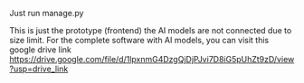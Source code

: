 Just run manage.py 

This is just the prototype (frontend) the AI models are not connected due to size limit. For the complete software with AI models, you can visit this google drive link
https://drive.google.com/file/d/1lpxnmG4DzgQjDjPJvi7D8iG5pUhZt9zD/view?usp=drive_link
